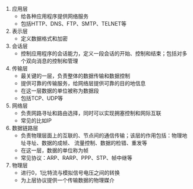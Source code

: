 1. 应用层
   * 给各种应用程序提供网络服务
   * 包括HTTP、DNS、FTP、SMTP、TELNET等
2. 表示层
   * 定义数据格式和加密
3. 会话层
   * 控制应用程序的会话能力，定义一段会话的开始、控制和结束；包括对多个双向消息的控制和管理
4. 传输层
   * 最关键的一层，负责整体的数据传输和数据控制
   * 提供可靠的传输服务，给网络层提供可靠的目的地信息
   * 在这一层数据的单位被称为数据段
   * 包括TCP、UDP等
5. 网络层
   * 负责网路寻址和路由选择，同时可以实现拥塞控制和网际互联
   * 常见的比如IP
6. 数据链路层
   * 负责物理层面上的互联的、节点间的通信传输；该层的作用包括：物理地址寻址、数据的成帧、 流量控制、数据的检错、重发等
   * 在这一层，数据的单位称为帧
   * 常见协议：ARP、RARP、PPP、STP、帧中继等
7. 物理层
   * 进行0，1比特流与模拟信号电压之间的转换
   * 为上层协议提供一个传输数据的物理媒介